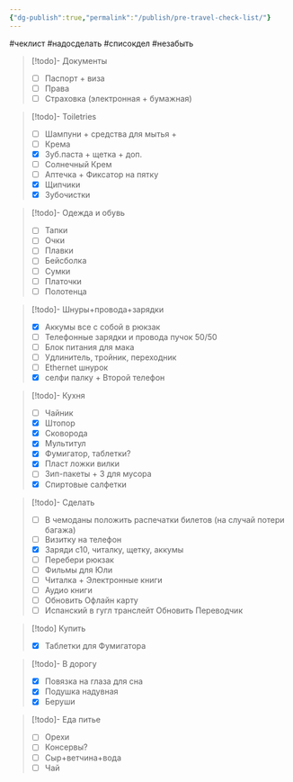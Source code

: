 ```yaml
---
{"dg-publish":true,"permalink":"/publish/pre-travel-check-list/"}
---
```


#чеклист #надосделать #списокдел #незабыть

> [!todo]- Документы 
> - [ ] Паспорт + виза
> - [ ]  Права 
> - [ ] Страховка (электронная + бумажная) 

> [!todo]- Toiletries
>  - [ ] Шампуни + средства для мытья +
>  - [ ] Крема 
>  - [x] Зуб.паста + щетка + доп.
>  - [ ] Солнечный Крем
>  - [ ] Аптечка + Фиксатор на пятку 
>  - [x] Щипчики 
>  - [x] Зубочистки

> [!todo]- Одежда и обувь 
> - [ ] Тапки 
> - [ ] Очки 
> - [ ] Плавки 
> - [ ] Бейсболка 
> - [ ] Сумки 
> - [ ] Платочки
> - [ ] Полотенца

> [!todo]- Шнуры+провода+зарядки  
> - [x] Аккумы все с собой в рюкзак
> - [ ] Телефонные зарядки и провода пучок 50/50
> - [ ] Блок питания для мака 
> - [ ] Удлинитель, тройник, переходник
> - [ ] Ethernet шнурок  
> - [x] селфи палку + Второй телефон

> [!todo]- Кухня
>  - [ ] Чайник
>  - [x] Штопор 
>  - [x] Сковорода 
>  - [x] Мультитул
>  - [x] Фумигатор, таблетки?
>  - [x] Пласт ложки вилки 
>  - [ ] Зип-пакеты + 3 для мусора 
>  - [x] Спиртовые салфетки

> [!todo]- Сделать
> - [ ] В чемоданы положить распечатки билетов (на случай потери багажа)
> - [ ] Визитку на телефон 
> - [x] Заряди с10, читалку, щетку, аккумы 
> - [ ] Перебери рюкзак 
> - [ ] Фильмы для Юли 
> - [ ] Читалка + Электронные книги 
> - [ ] Аудио книги 
> - [ ] Обновить Офлайн карту
> - [ ] Испанский в гугл транслейт Обновить Переводчик

> [!todo] Купить
>  - [x] Таблетки для Фумигатора 

> [!todo]- В дорогу
>  - [x] Повязка на глаза для сна 
>  - [x] Подушка надувная 
>  - [x] Беруши

> [!todo]- Еда питье
>  - [ ] Орехи
>  - [ ] Консервы?
>  - [ ] Сыр+ветчина+вода 
>  - [ ] Чай